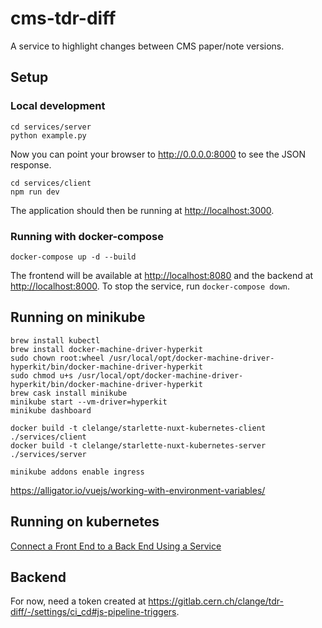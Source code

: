 # cms-tdr-diff

A service to highlight changes between CMS paper/note versions.

## Setup

### Local development

```shell
cd services/server
python example.py
```

Now you can point your browser to <http://0.0.0.0:8000> to see the JSON response.

```shell
cd services/client
npm run dev
```

The application should then be running at <http://localhost:3000>.

### Running with docker-compose

```shell
docker-compose up -d --build
```

The frontend will be available at [http://localhost:8080](http://localhost:8080) and the backend at [http://localhost:8000](http://localhost:8000). To stop the service, run `docker-compose down`.

## Running on minikube

```shell
brew install kubectl
brew install docker-machine-driver-hyperkit
sudo chown root:wheel /usr/local/opt/docker-machine-driver-hyperkit/bin/docker-machine-driver-hyperkit
sudo chmod u+s /usr/local/opt/docker-machine-driver-hyperkit/bin/docker-machine-driver-hyperkit
brew cask install minikube
minikube start --vm-driver=hyperkit
minikube dashboard
```

```shell
docker build -t clelange/starlette-nuxt-kubernetes-client ./services/client
docker build -t clelange/starlette-nuxt-kubernetes-server ./services/server
```

```shell
minikube addons enable ingress
```

https://alligator.io/vuejs/working-with-environment-variables/

## Running on kubernetes

[Connect a Front End to a Back End Using a Service](https://kubernetes.io/docs/tasks/access-application-cluster/connecting-frontend-backend/)

## Backend

For now, need a token created at <https://gitlab.cern.ch/clange/tdr-diff/-/settings/ci_cd#js-pipeline-triggers>.
